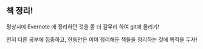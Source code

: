 ## 책 정리!

평상시에 Evernote 에 정리하던 것을 좀 더 갈무리 하여 git에 올리기! 



먼저 다른 공부에 집중하고, 한동안은 이미 정리해둔 책들을 정리하는 것에 목적을 두자!


